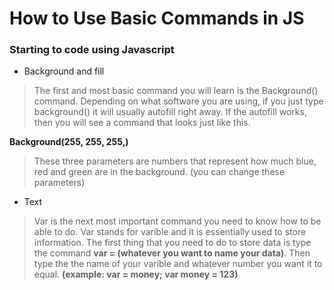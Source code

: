 # How to Use Basic Commands in JS
### Starting to code using Javascript
- Background and fill

> The first and most basic command you will learn is the Background() command.
> Depending on what software you are using, if you just type background() it will usually autofill right away. 
> If the autofill works, then you will see a command that looks just like this.

**Background(255, 255, 255,)**

> These three parameters are numbers that represent how much blue, red and green are in the background. (you can change these parameters)
- Text

> Var is the next most important command you need to know how to be able to do. Var stands for varible and it is essentially used to store information.
> The first thing that you need to do to store data is type the command **var = (whatever you want to name your data)**.
>Then type the the name of your varible and whatever number you want it to equal. **(example: var = money; var money = 123)**